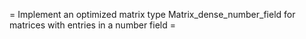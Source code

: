 = Implement an optimized matrix type Matrix_dense_number_field for matrices with entries in a number field =
